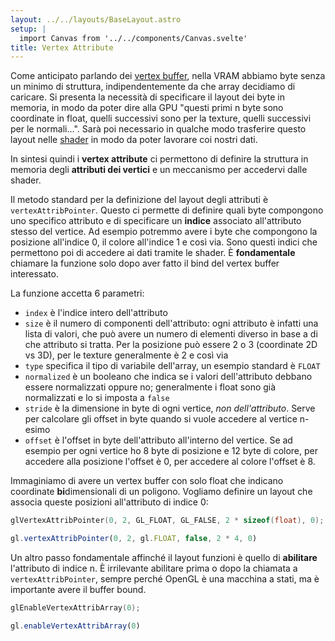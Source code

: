 ```yaml
---
layout: ../../layouts/BaseLayout.astro
setup: |
  import Canvas from '../../components/Canvas.svelte'
title: Vertex Attribute
---
```


Come anticipato parlando dei [vertex buffer](/theory/opengl-vertex-buffer), nella VRAM abbiamo byte senza un minimo di struttura, indipendentemente da che array decidiamo di caricare. Si presenta la necessità di specificare il layout dei byte in memoria, in modo da poter dire alla GPU "questi primi n byte sono coordinate in float, quelli successivi sono per la texture, quelli successivi per le normali...". Sarà poi necessario in qualche modo trasferire questo layout nelle [shader](/theory/opengl-shader) in modo da poter lavorare coi nostri dati.

In sintesi quindi i **vertex attribute** ci permettono di definire la struttura in memoria degli **attributi dei vertici** e un meccanismo per accedervi dalle shader.

Il metodo standard per la definizione del layout degli attributi è `vertexAttribPointer`. Questo ci permette di definire quali byte compongono uno specifico attributo e di specificare un **indice** associato all'attributo stesso del vertice. Ad esempio potremmo avere i byte che compongono la posizione all'indice 0, il colore all'indice 1 e così via. Sono questi indici che permettono poi di accedere ai dati tramite le shader. È **fondamentale** chiamare la funzione solo dopo aver fatto il bind del vertex buffer interessato.

La funzione accetta 6 parametri:

- `index` è l'indice intero dell'attributo
- `size` è il numero di componenti dell'attributo: ogni attributo è infatti una lista di valori, che può avere un numero di elementi diverso in base a di che attributo si tratta. Per la posizione può essere 2 o 3 (coordinate 2D vs 3D), per le texture generalmente è 2 e così via
- `type` specifica il tipo di variabile dell'array, un esempio standard è `FLOAT`
- `normalized` è un booleano che indica se i valori dell'attributo debbano essere normalizzati oppure no; generalmente i float sono già normalizzati e lo si imposta a `false`
- `stride` è la dimensione in byte di ogni vertice, _non dell'attributo_. Serve per calcolare gli offset in byte quando si vuole accedere al vertice n-esimo
- `offset` è l'offset in byte dell'attributo all'interno del vertice. Se ad esempio per ogni vertice ho 8 byte di posizione e 12 byte di colore, per accedere alla posizione l'offset è 0, per accedere al colore l'offset è 8.

Immaginiamo di avere un vertex buffer con solo float che indicano coordinate **bi**dimensionali di un poligono. Vogliamo definire un layout che associa queste posizioni all'attributo di indice 0:

```cpp
glVertexAttribPointer(0, 2, GL_FLOAT, GL_FALSE, 2 * sizeof(float), 0);
```

```ts
gl.vertexAttribPointer(0, 2, gl.FLOAT, false, 2 * 4, 0)
```

Un altro passo fondamentale affinché il layout funzioni è quello di **abilitare** l'attributo di indice n. È irrilevante abilitare prima o dopo la chiamata a `vertexAttribPointer`, sempre perché OpenGL è una macchina a stati, ma è importante avere il buffer bound.

```cpp
glEnableVertexAttribArray(0);
```

```ts
gl.enableVertexAttribArray(0)
```
